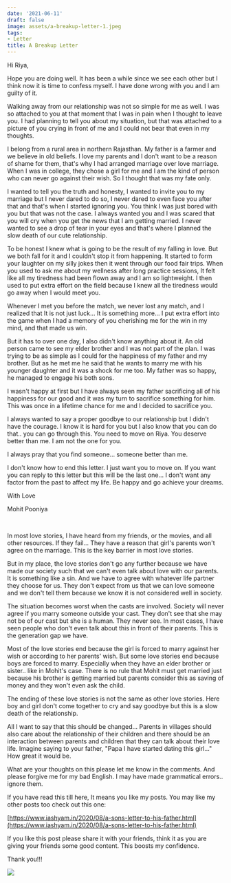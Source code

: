 ```yaml
---
date: '2021-06-11'
draft: false
image: assets/a-breakup-letter-1.jpeg
tags:
- Letter
title: A Breakup Letter
---
```

Hi Riya,

Hope you are doing well. It has been a while since we see each other but I think now it is time to confess myself. I have done wrong with you and I am guilty of it.

Walking away from our relationship was not so simple for me as well. I was so attached to you at that moment that I was in pain when I thought to leave you. I had planning to tell you about my situation, but that was attached to a picture of you crying in front of me and I could not bear that even in my thoughts.

I belong from a rural area in northern Rajasthan. My father is a farmer and we believe in old beliefs. I love my parents and I don't want to be a reason of shame for them, that's why I had arranged marriage over love marriage. When I was in college, they chose a girl for me and I am the kind of person who can never go against their wish. So I thought that was my fate only.

I wanted to tell you the truth and honesty, I wanted to invite you to my marriage but I never dared to do so, I never dared to even face you after that and that's when I started ignoring you. You think I was just bored with you but that was not the case. I always wanted you and I was scared that you will cry when you get the news that I am getting married. I never wanted to see a drop of tear in your eyes and that's where I planned the slow death of our cute relationship.

To be honest I knew what is going to be the result of my falling in love. But we both fall for it and I couldn't stop it from happening. It started to form your laughter on my silly jokes then it went through our food fair trips. When you used to ask me about my wellness after long practice sessions, It felt like all my tiredness had been flown away and I am so lightweight. I then used to put extra effort on the field because I knew all the tiredness would go away when I would meet you.

Whenever I met you before the match, we never lost any match, and I realized that It is not just luck... It is something more... I put extra effort into the game when I had a memory of you cherishing me for the win in my mind, and that made us win.

But it has to over one day, I also didn't know anything about it. An old person came to see my elder brother and I was not part of the plan. I was trying to be as simple as I could for the happiness of my father and my brother. But as he met me he said that he wants to marry me with his younger daughter and it was a shock for me too. My father was so happy, he managed to engage his both sons.

I wasn't happy at first but I have always seen my father sacrificing all of his happiness for our good and it was my turn to sacrifice something for him. This was once in a lifetime chance for me and I decided to sacrifice you.

I always wanted to say a proper goodbye to our relationship but I didn't have the courage. I know it is hard for you but I also know that you can do that.. you can go through this. You need to move on Riya. You deserve better than me. I am not the one for you.

I always pray that you find someone... someone better than me.

I don't know how to end this letter. I just want you to move on. If you want you can reply to this letter but this will be the last one... I don't want any factor from the past to affect my life. Be happy and go achieve your dreams.

  
With Love

Mohit Pooniya

 

  
In most love stories, I have heard from my friends, or the movies, and all other resources. If they fail... They have a reason that girl's parents won't agree on the marriage. This is the key barrier in most love stories.

But in my place, the love stories don't go any further because we have made our society such that we can't even talk about love with our parents. It is something like a sin. And we have to agree with whatever life partner they choose for us. They don't expect from us that we can love someone and we don't tell them because we know it is not considered well in society.

The situation becomes worst when the casts are involved. Society will never agree if you marry someone outside your cast. They don't see that she may not be of our cast but she is a human. They never see. In most cases, I have seen people who don't even talk about this in front of their parents. This is the generation gap we have.

Most of the love stories end because the girl is forced to marry against her wish or according to her parents' wish. But some love stories end because boys are forced to marry. Especially when they have an elder brother or sister.. like in Mohit's case. There is no rule that Mohit must get married just because his brother is getting married but parents consider this as saving of money and they won't even ask the child.

The ending of these love stories is not the same as other love stories. Here boy and girl don't come together to cry and say goodbye but this is a slow death of the relationship.

All I want to say that this should be changed... Parents in villages should also care about the relationship of their children and there should be an interaction between parents and children that they can talk about their love life. Imagine saying to your father, "Papa I have started dating this girl..." How great it would be.

  
What are your thoughts on this please let me know in the comments. And please forgive me for my bad English. I may have made grammatical errors.. ignore them.

If you have read this till here, It means you like my posts. You may like my other posts too check out this one:

[https://www.iashyam.in/2020/08/a-sons-letter-to-his-father.html](https://www.iashyam.in/2020/08/a-sons-letter-to-his-father.html)  

If you like this post please share it with your friends, think it as you are giving your friends some good content. This boosts my confidence. 

Thank you!!!  

[![](https://lh3.googleusercontent.com/-e03TrHFMBjg/YM_9BBYYkdI/AAAAAAAAF5A/7I2QQYS8qMwj6hIxyVMhTINVjPDl_SQRgCLcBGAsYHQ/s1600/1624243456562950-0.png)](https://lh3.googleusercontent.com/-e03TrHFMBjg/YM_9BBYYkdI/AAAAAAAAF5A/7I2QQYS8qMwj6hIxyVMhTINVjPDl_SQRgCLcBGAsYHQ/s1600/1624243456562950-0.png)